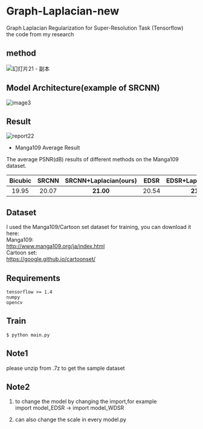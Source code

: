 # Graph-Laplacian-new
Graph Laplacian Regularization for Super-Resolution Task (Tensorflow)  
the code from my research  

## method
![幻灯片21 - 副本](https://user-images.githubusercontent.com/56641346/110503874-fba8d280-813f-11eb-8714-efbeb4e48f42.PNG)

## Model Architecture(example of SRCNN)
![image3](https://user-images.githubusercontent.com/56641346/110503975-12e7c000-8140-11eb-9f41-68964ff03609.png)

## Result
![report22](https://user-images.githubusercontent.com/56641346/110504172-3dd21400-8140-11eb-85b4-c7545d6be4c9.png)

- Manga109 Average Result
 
The average PSNR(dB) results of different methods on the Manga109 dataset.

|  Bicubic | SRCNN | **SRCNN+Laplacian(ours)**  | EDSR | **EDSR+Laplacian(ours)** |  WDSR |  **WDSR+Laplacian(ours)**  |
|:-------:|:-------:|:-------:|:-------:|:-------:|:-------:|:-------:|
| 19.95  |  20.07  |   **21.00**   | 20.54  | **21.89** |  20.31 |  **21.84** |

## Dataset
I used the Manga109/Cartoon set dataset for training, you can download it here:   
Manga109:  
http://www.manga109.org/ja/index.html  
Cartoon set:  
https://google.github.io/cartoonset/

## Requirements
```
tensorflow >= 1.4
numpy
opencv
```

## Train
```
$ python main.py
```

## Note1
please unzip from .7z to get the sample dataset

## Note2
1. to change the model by changing the import,for example  
import model_EDSR → import model_WDSR  

2. can also change the scale in every model.py
